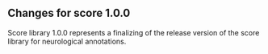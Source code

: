 ## Changes for score 1.0.0

Score library 1.0.0 represents a finalizing of the release version of the score
library for neurological annotations.

